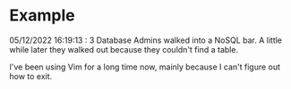 # Example

<!-- replace-with-date starts -->
05/12/2022 16:19:13 : 3 Database Admins walked into a NoSQL bar. A little while later they walked out because they couldn't find a table.
<!-- replace-with-date ends -->

<!-- replace-with-joke starts -->
I've been using Vim for a long time now, mainly because I can't figure out how to exit.
<!-- replace-with-joke ends -->